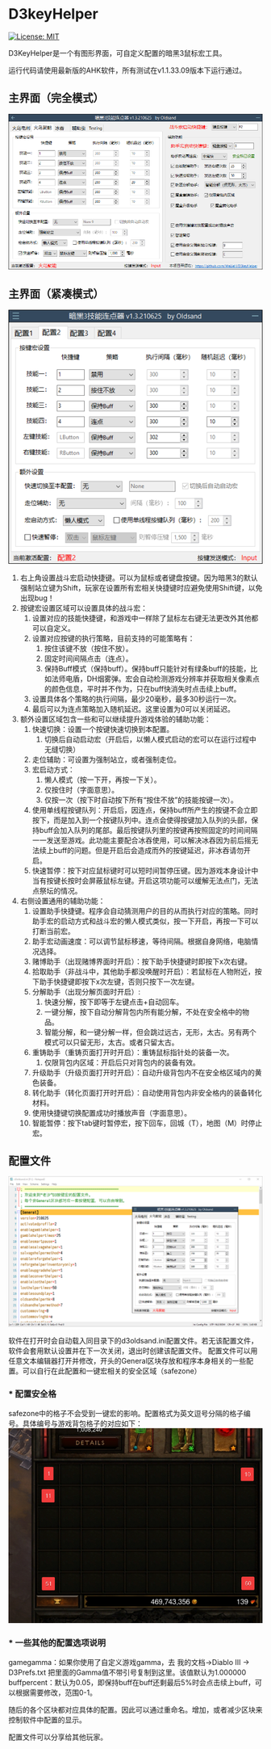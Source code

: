 # D3keyHelper
[![License: MIT](https://img.shields.io/badge/License-MIT-yellow.svg)](https://opensource.org/licenses/MIT)

D3KeyHelper是一个有图形界面，可自定义配置的暗黑3鼠标宏工具。

运行代码请使用最新版的AHK软件，所有测试在v1.1.33.09版本下运行通过。

## 主界面（完全模式）
![plot](./mainwindow.png)

## 主界面（紧凑模式）
![plot](./mainwindow_compact.png)

1. 右上角设置战斗宏启动快捷键。可以为鼠标或者键盘按键。因为暗黑3的默认强制站立键为Shift，玩家在设置所有宏相关快捷键时应避免使用Shift键，以免出现bug！
2. 按键宏设置区域可以设置具体的战斗宏：
   1. 设置对应的技能快捷键，和游戏中一样除了鼠标左右键无法更改外其他都可以自定义。
   2. 设置对应按键的执行策略，目前支持的可能策略有：
      1. 按住该键不放（按住不放）。
      2. 固定时间间隔点击（连点）。
      3. 保持Buff模式（保持buff）。保持buff只能针对有绿条buff的技能，比如法师电盾，DH烟雾弹。宏会自动检测游戏分辨率并获取相关像素点的颜色信息，平时并不作为，只在buff快消失时点击续上buff。
   3. 设置具体各个策略的执行间隔，最少20毫秒，最多30秒运行一次。
   4. 最后可以为连点策略加入随机延迟。这里设置为0可以关闭延迟。
3. 额外设置区域包含一些和可以继续提升游戏体验的辅助功能：
   1. 快速切换：设置一个按键快速切换到本配置。
      1. 切换后自动启动宏（开启后，以懒人模式启动的宏可以在运行过程中无缝切换）
   2. 走位辅助：可设置为强制站立，或者强制走位。
   3. 宏启动方式：
      1. 懒人模式（按一下开，再按一下关）。
      2. 仅按住时（字面意思）。
      3. 仅按一次（按下时自动按下所有“按住不放”的技能按键一次）。
   4. 使用单线程按键队列：开启后，因连点，保持buff所产生的按键不会立即按下，而是加入到一个按键队列中。连点会使得按键加入队列的头部，保持buff会加入队列的尾部。最后按键队列里的按键再按照固定的时间间隔一一发送至游戏。此功能主要配合冰吞使用，可以解决冰吞因为前后摇无法续上buff的问题。但是开启后会造成而外的按键延迟，非冰吞请勿开启。
   5. 快速暂停：按下对应鼠标键时可以短时间暂停压键。因为游戏本身设计中当有按键长按时会屏蔽鼠标左键。开启这项功能可以缓解无法点门，无法点祭坛的情况。
4. 右侧设置通用的辅助功能：
   1. 设置助手快捷键。程序会自动猜测用户的目的从而执行对应的策略。同时助手宏的启动方式和战斗宏的懒人模式类似，按一下开启，再按一下可以打断当前宏。
   2. 助手宏动画速度：可以调节鼠标移速，等待间隔。根据自身网络，电脑情况选择。
   3. 赌博助手（出现赌博界面时开启）：按下助手快捷键时即按下x次右键。
   4. 拾取助手（非战斗中，其他助手都没唤醒时开启）：若鼠标在人物附近，按下助手快捷键即按下x次左键，否则只按下一次左键。
   5. 分解助手（出现分解页面时开启）:
      1. 快速分解，按下即等于左键点击+自动回车。
      2. 一键分解，按下自动分解背包内所有能分解，不处在安全格中的物品。
      3. 智能分解，和一键分解一样，但会跳过远古，无形，太古。另有两个模式可以只留无形，太古。或者只留太古。
   6. 重铸助手（重铸页面打开时开启）：重铸鼠标指针处的装备一次。
      1. 仅限背包内区域：开启后只对背包内的装备有效。
   7. 升级助手（升级页面打开时开启）：自动升级背包内不在安全格区域内的黄色装备。
   8. 转化助手（转化页面打开时开启）：自动使用背包内非安全格内的装备转化材料。
   9.  使用快捷键切换配置成功时播放声音（字面意思）。
   10. 智能暂停：按下tab键时暂停宏，按下回车，回城（T），地图（M）时停止宏。

## 配置文件
![plot](./settings.png)

软件在打开时会自动载入同目录下的d3oldsand.ini配置文件。若无该配置文件，软件会套用默认设置并在下一次关闭，退出时创建该配置文件。
配置文件可以用任意文本编辑器打开并修改，开头的General区块存放和程序本身相关的一些配置。可以自行在此配置和一键宏相关的安全区域（safezone）
### * 配置安全格
safezone中的格子不会受到一键宏的影响。配置格式为英文逗号分隔的格子编号。具体编号与游戏背包格子的对应如下：
![plot](./safezone.png)
### * 一些其他的配置选项说明
gamegamma：如果你使用了自定义游戏gamma，去 我的文档->Diablo III -> D3Prefs.txt 把里面的Gamma值不带引号复制到这里。该值默认为1.000000
buffpercent：默认为0.05，即保持buff在buff还剩最后5%时会点击续上buff，可以根据需要修改，范围0-1。

随后的各个区块都对应具体的配置。因此可以通过重命名。增加，或者减少区块来控制软件中配置的显示。

配置文件可以分享给其他玩家。
